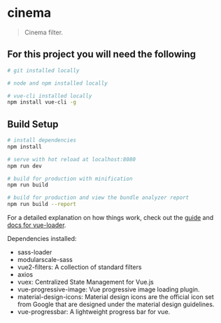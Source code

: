 # cinema

> Cinema filter.


## For this project you will need the following

``` bash
# git installed locally

# node and npm installed locally

# vue-cli installed locally
npm install vue-cli -g
```

## Build Setup

``` bash
# install dependencies
npm install

# serve with hot reload at localhost:8080
npm run dev

# build for production with minification
npm run build

# build for production and view the bundle analyzer report
npm run build --report
```

For a detailed explanation on how things work, check out the [guide](http://vuejs-templates.github.io/webpack/) and [docs for vue-loader](http://vuejs.github.io/vue-loader).

Dependencies installed:
+ sass-loader
+ modularscale-sass
+ vue2-filters:
  A collection of standard filters
+ axios
+ vuex:
  Centralized State Management for Vue.js
+ vue-progressive-image:
  Vue progressive image loading plugin.
+ material-design-icons:
  Material design icons are the official icon set from Google that are designed under the material design guidelines.
+ vue-progressbar:
  A lightweight progress bar for vue.
